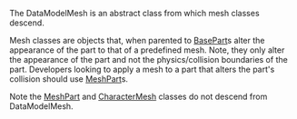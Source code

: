 The DataModelMesh is an abstract class from which mesh classes descend.

Mesh classes are objects that, when parented to [BasePart](https://create.roblox.com/docs/reference/engine/classes/BasePart)s alter the
appearance of the part to that of a predefined mesh. Note, they only alter the
appearance of the part and not the physics/collision boundaries of the part.
Developers looking to apply a mesh to a part that alters the part's collision
should use [MeshPart](https://create.roblox.com/docs/reference/engine/classes/MeshPart)s.

Note the [MeshPart](https://create.roblox.com/docs/reference/engine/classes/MeshPart) and [CharacterMesh](https://create.roblox.com/docs/reference/engine/classes/CharacterMesh) classes do not descend from
DataModelMesh.